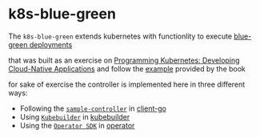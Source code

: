 # k8s-blue-green

The `k8s-blue-green` extends kubernetes with functionlity to execute [blue-green deployments](https://martinfowler.com/bliki/BlueGreenDeployment.html)

that was built as an exercise on [Programming Kubernetes: Developing Cloud-Native Applications](https://programming-kubernetes.info) and follow the [example](https://github.com/programming-kubernetes/cnat) provided by the book

for sake of exercise the controller is implemented here in three different ways:

* Following the [`sample-controller`](https://github.com/kubernetes/sample-controller) in [client-go](client-go/)
* Using [`Kubebuilder`](https://github.com/kubernetes-sigs/kubebuilder) in [kubebuilder](kubebuilder/)
* Using the [`Operator SDK`](https://github.com/operator-framework/operator-sdk) in [operator](operator/)
